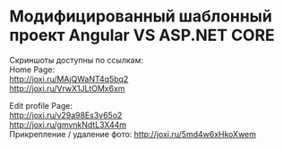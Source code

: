 # Модифицированный шаблонный проект Angular VS ASP.NET CORE
Скриншоты доступны по ссылкам: <br />
Home Page: <br />
http://joxi.ru/MAjQWaNT4q5bq2 <br />
http://joxi.ru/VrwX1JLtOMx6xm <br />

Edit profile Page: <br />
http://joxi.ru/v29a98Es3v65o2 <br />
http://joxi.ru/gmvnkNdtL3X44m <br />
Прикрепление / удаление фото: http://joxi.ru/5md4w6xHkoXwem <br />
